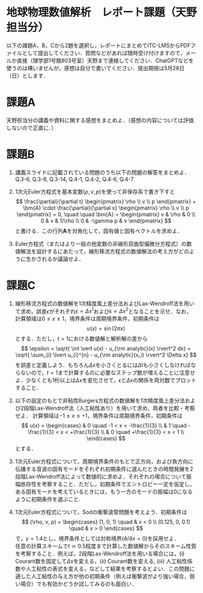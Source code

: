 # 地球物理数値解析　レポート課題（天野担当分）

以下の課題A，B，Cから2題を選択し，レポートにまとめてITC-LMSからPDFファイルとして提出してください．質問などがあれば随時受け付けますので，メールか直接（理学部1号館803号室）天野まで連絡してください．ChatGPTなどを使うのは構いませんが，感想は自分で書いてください．提出期限は5月28日（日）とします．

# 課題A

天野担当分の講義や資料に関する感想をまとめよ．（感想の内容については評価しないので正直に．）

# 課題B

1. 講義スライドに記載されている問題のうち以下の問題の解答をまとめよ．
Q.3-6, Q.3-8, Q.3-14, Q.4-1, Q.4-2, Q.4-6, Q.4-7

2. 1次元Euler方程式を基本変数$(\rho, v, p)$を使って非保存系で書き下すと
$$
\frac{\partial}{\partial t}
\begin{pmatrix} \rho \\ v \\ p \end{pmatrix} +
\bm{A} \cdot
\frac{\partial}{\partial x}
\begin{pmatrix} \rho \\ v \\ p \end{pmatrix} = 0,
\quad \quad
\bm{A} =
\begin{pmatrix}
v & \rho & 0 \\
0 & v & 1/\rho \\
0 & -\gamma p & v
\end{pmatrix}
$$
と書ける．この行列$\bm{A}$を対角化して，固有値と固有ベクトルを求めよ．

3. Euler方程式（またはより一般の他変数の非線形双曲型偏微分方程式）の数値解法を設計するにあたって，線形移流方程式の数値解法の考え方がどのように生かされるか議論せよ．

# 課題C

1. 線形移流方程式の数値解を1次精度風上差分法およびLax-Wendroff法を用いて求め，誤差$\epsilon$がそれぞれ$\epsilon \propto \Delta x^1$および$\epsilon \propto \Delta x^2$となることを示せ．なお，計算領域は$0 \leq x \leq 1$，境界条件は周期境界条件，初期条件は
$$
u(x) = \sin \left ( 2 \pi x \right)
$$
とする．ただし，$t = 1$における数値解と解析解の差から
$$
\epsilon =
\sqrt{ \int \vert u(x) - u_{\rm analytic}(x) \rvert^2 dx} =
\sqrt{ \sum_{i} \lvert u_{i}^{n} - u_{\rm analytic}(x_i) \rvert^2 \Delta x}
$$
を誤差と定義しよう．もちろん$\Delta x$を小さくとるには$\Delta t$も小さくしなければならないので，$t = 1$まで計算するのに必要なステップ数が増えることに注意せよ．少なくとも1桁以上は$\Delta x$を変化させて，$\epsilon$と$\Delta x$の関係を両対数でプロットすること．

1. 以下の設定のもとで非粘性Burgers方程式の数値解を1次精度風上差分法および2段階Lax-Wendroff法（人工粘性あり）を用いて求め，両者を比較・考察せよ．
計算領域は$-1 \leq x \leq +1$，境界条件は周期境界条件，初期条件は
$$
u(x) =
\begin{cases}
& 0 \quad -1 < x < -\frac{1}{3} \\
& 1 \quad -\frac{1}{3} < x < +\frac{1}{3} \\
& 0 \quad +\frac{1}{3} < x < 1 \\
\end{cases}
$$
とする．

1. 1次元Euler方程式について，周期境界条件のもとで正方向，および負方向に伝播する音波の固有モードをそれぞれ初期条件に選んだときの時間発展を2段階Lax-Wendroff法によって数値的に求めよ．それぞれの場合について振幅依存性を考察すること．ただし，初期条件でエントロピー一定を仮定し，ある固有モードを考えているときには，もう一方のモードの振幅は0になるように初期条件を選ぶこと.

1. 1次元Euler方程式について，Sodの衝撃波管問題を考えよう．初期条件は
$$
(\rho, v, p)
=
\begin{cases}
(1, 0, 1) \quad & x < 0
\\
(0.125, 0, 0.1) \quad & x > 0
\end{cases}
$$
で，$\gamma = 1.4$とし，境界条件としては対称境界($\partial/\partial x = 0$)を採用せよ．  
任意の計算スキームで$t \simeq 0.5$程度まで計算した数値解からそのスキーム性質を考察すること．例えば，2段階Lax-Wendroff法を用いる場合には，(i) Courant数を固定して$\Delta x$を変える，(ii) Courant数を変える, (iii) 人工粘性係数や人工粘性の表式を変える，などして結果を考察するとよい．この問題に適した人工粘性の与え方が他の初期条件（例えば衝撃波がより強い場合，弱い場合）でも有効かどうか試してみるのも面白い．
